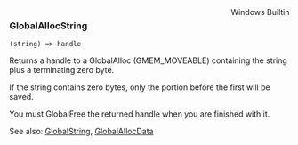 <div style="float:right"><span class="builtin">Windows Builtin</span></div>

### GlobalAllocString

``` suneido
(string) => handle
```

Returns a handle to a GlobalAlloc (GMEM_MOVEABLE) containing the string plus a terminating zero byte.

If the string contains zero bytes, only the portion before the first will be saved.

You must GlobalFree the returned handle when you are finished with it.

See also: [GlobalString](<GlobalString.md>), [GlobalAllocData](<GlobalAllocData.md>)